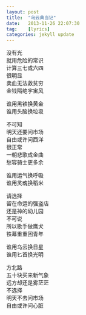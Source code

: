 ```yaml
---
layout: post
title:  "乌云典当记"
date:   2013-11-26 22:07:30
tag:    [lyrics]
categories: jekyll update
---
```


  没有光     
  就用危险的常识     
  计算三七或六四   
  很明显     
  卖血无法救贫穷   
  金钱隔绝宇宙风   


  谁用黑铁换黄金     
  谁用头脑换垃圾  


  不可知   
  明天还要问市场   
  自由或许问西洋   
  很正常   
  一朝悲歌成金曲   
  愁容骑士更多余 


  谁用运气换呼吸  
  谁用灵魂换稻米  


  请选择  
  留在命运的强盗店  
  还是神的幼儿园  
  不可说  
  所以歌手做鹰犬  
  铁幕重重困青年  


  谁用乌云换日星  
  谁用匕首换光明  


  方北路  
  五十块买来新气象  
  远方却还是雾茫茫  
  不选择  
  明天不去问市场  
  自由或许问心脏   
